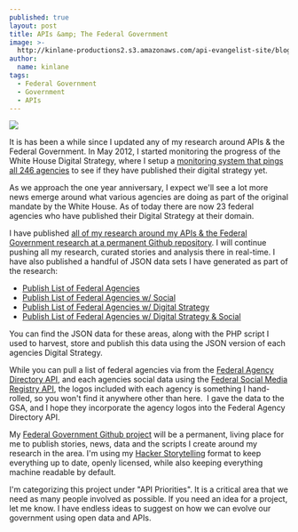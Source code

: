 ```yaml
---
published: true
layout: post
title: APIs &amp; The Federal Government
image: >-
  http://kinlane-productions2.s3.amazonaws.com/api-evangelist-site/blog/Building-a-21st-century-platform-to-better-serve-the-american-people-1.png
author:
  name: kinlane
tags:
  - Federal Government
  - Government
  - APIs
---
```

[![](https://kinlane-productions2.s3.amazonaws.com/api-evangelist-site/blog/Building-a-21st-century-platform-to-better-serve-the-american-people-1.png)](http://federal-government.apievangelist.com/)

It is has been a while since I updated any of my research around APIs & the Federal Government. In May 2012, I started monitoring the progress of the White House Digital Strategy, where I setup a [monitoring system that pings all 246 agencies](/federal_government.php) to see if they have published their digital strategy yet.

As we approach the one year anniversary, I expect we'll see a lot more news emerge around what various agencies are doing as part of the original mandate by the White House. As of today there are now 23 federal agencies who have published their Digital Strategy at their domain.

I have published [all of my research around my APIs & the Federal Government research at a permanent Github repository](http://federal-government.apievangelist.com/). I will continue pushing all my research, curated stories and analysis there in real-time. I have also published a handful of JSON data sets I have generated as part of the research:

*   [Publish List of Federal Agencies](https://github.com/kinlane/federal-government/blob/gh-pages/data/federal-agencies.json)
*   [Publish List of Federal Agencies w/ Social](https://github.com/kinlane/federal-government/blob/gh-pages/data/federal-agencies-with-social.json)
*   [Publish List of Federal Agencies w/ Digital Strategy](https://github.com/kinlane/federal-government/blob/gh-pages/data/federal-agencies-digital-strategy.json)
*   [Publish List of Federal Agencies w/ Digital Strategy & Social](https://github.com/kinlane/federal-government/blob/gh-pages/data/federal-agencies-digital-strategy-with-social.json)

You can find the JSON data for these areas, along with the PHP script I used to harvest, store and publish this data using the JSON version of each agencies Digital Strategy.

While you can pull a list of federal agencies via from the [Federal Agency Directory API](https://www.usa.gov/About/developer-resources/federal-agency-directory/index.shtml), and each agencies social data using the [Federal Social Media Registry API](https://www.usa.gov/About/developer-resources/social-media-registry.shtml), the logos included with each agency is something I hand-rolled, so you won't find it anywhere other than here.  I gave the data to the GSA, and I hope they incorporate the agency logos into the Federal Agency Directory API.

My [Federal Government Github project](http://federal-government.apievangelist.com/) will be a permanent, living place for me to publish stories, news, data and the scripts I create around my research in the area. I'm using my [Hacker Storytelling](http://hackerstorytelling.com) format to keep everything up to date, openly licensed, while also keeping everything machine readable by default.

I'm categorizing this project under "API Priorities". It is a critical area that we need as many people involved as possible. If you need an idea for a project, let me know. I have endless ideas to suggest on how we can evolve our government using open data and APIs.